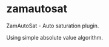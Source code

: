 zamautosat
==========

ZamAutoSat - Auto saturation plugin.

  Using simple absolute value algorithm.
